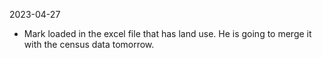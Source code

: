 2023-04-27
- Mark loaded in the excel file that has land use. He is going to merge it with the census data tomorrow. 

